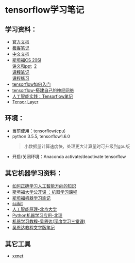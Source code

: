 
# tensorflow学习笔记
## 学习资料：
* [官方文档](https://www.tensorflow.org/get_started/)
* [极客笔记](http://wiki.jikexueyuan.com/project/tensorflow-zh/get_started/introduction.html)
* [中文文档](http://www.tensorfly.cn/tfdoc/tutorials/overview.html)
* [斯坦福CS 20SI](https://www.bilibili.com/video/av9156347/?from=search&seid=6905181275544516403)  
[讲义和ppt](https://baijiahao.baidu.com/s?id=1594748198802445620&wfr=spider&for=pc)  [2](http://web.stanford.edu/class/cs20si/lectures/)  
[课程笔记](http://blog.csdn.net/wangyuweihx/article/details/60480960?locationNum=8&fps=1)  
[课程练习](https://github.com/chiphuyen/stanford-tensorflow-tutorials)
* [tensorflow如何入门](https://www.zhihu.com/question/49909565)
* [tensorflow-搭建自己的神经网络](https://morvanzhou.github.io/tutorials/machine-learning/tensorflow/)
* [人工智能实践：Tensorflow笔记](https://www.icourse163.org/course/PKU-1002536002)
* [Tensor Layer](https://github.com/tensorlayer/tensorlayer)
## 环境：
* 当前使用：tensorflow(cpu)  
* python 3.5.5, tensorflow1.6.0
  >小数据量计算速度快，处理更大计算量时可升级到gpu版
* 开启/关闭环境：Anaconda activate/deactivate tensorflow

## 其它机器学习资料：
* [如何正确学习人工智能方向的知识](https://www.zhihu.com/question/51039416)
* [斯坦福大学公开课 ：机器学习课程](http://open.163.com/special/opencourse/machinelearning.html)
* [斯坦福机器学习笔记](https://yoyoyohamapi.gitbooks.io/mit-ml/content/)
* [scikit](http://sklearn.apachecn.org/cn/0.19.0/documentation.html)
* [人工智能原理-北京大学](https://www.icourse163.org/course/PKU-1002188003)
* [Python机器学习应用-北理](https://www.icourse163.org/course/BIT-1001872001)
* [机器学习教程-吴恩达(深度学习三堂课)](https://www.icourse163.org/university/DA#/c) 
* [吴恩达教程文字版笔记](http://www.ai-start.com/)


## 其它工具
* [xxnet](https://wiki.archlinux.org/index.php/XX-Net_(简体中文))
